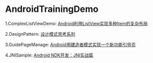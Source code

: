 # AndroidTrainingDemo

1.ComplexListViewDemo: [Android利用ListView实现多种Item的复杂布局](https://github.com/navyifanr/AndroidTrainingDemo/tree/master/ComplexListViewDemo)

2.DesignPattern: [设计模式思考系列](https://github.com/navyifanr/AndroidTrainingDemo/tree/master/DesignPattern)

3.GuidePageManage: [Android用建造者模式实现一个新功能引导页](http://cfanr.cn/2016/12/07/use-Builder-pattern-realize-a-new-function-guide-page-manager/)

4.JNISample: [Android NDK开发：JNI实战篇](https://github.com/navyifanr/AndroidTrainingDemo/tree/master/JNISample)

